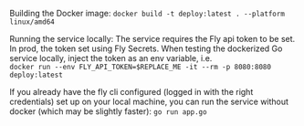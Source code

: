 Building the Docker image:
`docker build -t deploy:latest . --platform linux/amd64`

Running the service locally:
The service requires the Fly api token to be set. In prod, the token set using Fly Secrets. When testing the dockerized Go service locally, inject the token as an env variable, i.e.  
`docker run --env FLY_API_TOKEN=$REPLACE_ME -it --rm -p 8080:8080 deploy:latest`

If you already have the fly cli configured (logged in with the right credentials) set up on your local machine, you can run the service without docker (which may be slightly faster):
`go run app.go`